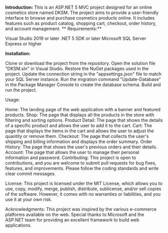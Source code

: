 **Introduction:**
This is an ASP.NET 5 MVC project designed for an online cosmetics store named DKSM. The project aims to provide a user-friendly interface to browse and purchase cosmetics products online. It includes features such as product catalog, shopping cart, checkout, order history, and account management.
**
Requirements:**

Visual Studio 2019 or later
.NET 5 SDK or later
Microsoft SQL Server Express or higher

**Installation:**

Clone or download the project from the repository.
Open the solution file "DKSM.sln" in Visual Studio.
Restore the NuGet packages used in the project.
Update the connection string in the "appsettings.json" file to match your SQL Server instance.
Run the migration command "Update-Database" in the Package Manager Console to create the database schema.
Build and run the project.

Usage:

Home: The landing page of the web application with a banner and featured products.
Shop: The page that displays all the products in the store with filtering and sorting options.
Product Detail: The page that shows the details of a specific product and allows the user to add it to the cart.
Cart: The page that displays the items in the cart and allows the user to adjust the quantity or remove them.
Checkout: The page that collects the user's shipping and billing information and displays the order summary.
Order History: The page that shows the user's previous orders and their details.
Account: The page that allows the user to manage their personal information and password.
Contributing:
This project is open to contributions, and you are welcome to submit pull requests for bug fixes, features, and improvements. Please follow the coding standards and write clear commit messages.

License:
This project is licensed under the MIT License, which allows you to use, copy, modify, merge, publish, distribute, sublicense, and/or sell copies of the software. However, it comes with no warranties or liabilities, and you use it at your own risk.

Acknowledgments:
This project was inspired by the various e-commerce platforms available on the web. Special thanks to Microsoft and the ASP.NET team for providing an excellent framework to build web applications.
